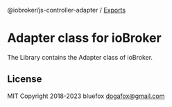 @iobroker/js-controller-adapter / [Exports](modules.md)

# Adapter class for ioBroker
The Library contains the Adapter class of ioBroker.

## License
MIT
Copyright 2018-2023 bluefox <dogafox@gmail.com>
